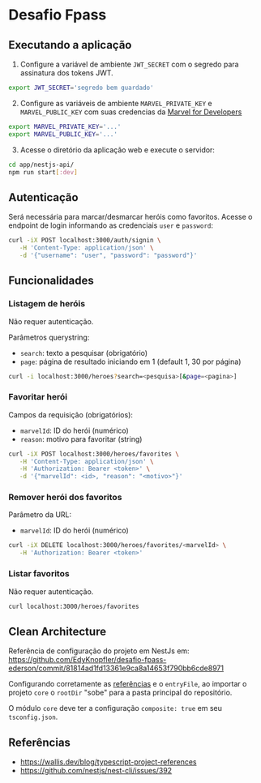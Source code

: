 # Desafio Fpass

## Executando a aplicação

1. Configure a variável de ambiente `JWT_SECRET` com o segredo para assinatura dos tokens JWT.

```bash
export JWT_SECRET='segredo bem guardado'
```

2. Configure as variáveis de ambiente `MARVEL_PRIVATE_KEY` e `MARVEL_PUBLIC_KEY` com suas credencias da [Marvel for Developers](https://developer.marvel.com/)

```bash
export MARVEL_PRIVATE_KEY='...'
export MARVEL_PUBLIC_KEY='...'
```

3. Acesse o diretório da aplicação web e execute o servidor:

```bash
cd app/nestjs-api/
npm run start[:dev]
```

## Autenticação

Será necessária para marcar/desmarcar heróis como favoritos. Acesse o endpoint de login informando as credenciais `user` e `password`:

```bash
curl -iX POST localhost:3000/auth/signin \
   -H 'Content-Type: application/json' \
   -d '{"username": "user", "password": "password"}'
```

## Funcionalidades

### Listagem de heróis

Não requer autenticação.

Parâmetros querystring:

* `search`: texto a pesquisar (obrigatório)
* `page`: página de resultado iniciando em 1 (default 1, 30 por página)

```bash
curl -i localhost:3000/heroes?search=<pesquisa>[&page=<pagina>]
```

### Favoritar herói

Campos da requisição (obrigatórios):

* `marvelId`: ID do herói (numérico)
* `reason`: motivo para favoritar (string)

```bash
curl -iX POST localhost:3000/heroes/favorites \
   -H 'Content-Type: application/json' \
   -H 'Authorization: Bearer <token>' \
   -d '{"marvelId": <id>, "reason": "<motivo>"}'
```

### Remover herói dos favoritos

Parâmetro da URL:

* `marvelId`: ID do herói (numérico)

```bash
curl -iX DELETE localhost:3000/heroes/favorites/<marvelId> \
   -H 'Authorization: Bearer <token>'
```

### Listar favoritos

Não requer autenticação.

```bash
curl localhost:3000/heroes/favorites
```

## Clean Architecture

Referência de configuração do projeto em NestJs em:
https://github.com/EdyKnopfler/desafio-fpass-ederson/commit/81814ad1fd13361e9ca8a14653f790bb6cde8971

Configurando corretamente as [referências](https://www.typescriptlang.org/docs/handbook/project-references.html) e o `entryFile`, ao importar o projeto `core` o `rootDir` "sobe" para a pasta principal  do repositório.

O módulo `core` deve ter a configuração `composite: true` em seu `tsconfig.json`.

## Referências

* https://wallis.dev/blog/typescript-project-references
* https://github.com/nestjs/nest-cli/issues/392


